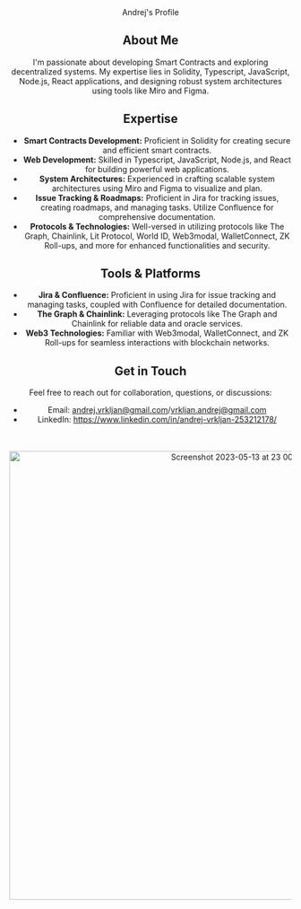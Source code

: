 

<div align="center"
     
# Andrej's Profile

## About Me
I'm passionate about developing Smart Contracts and exploring decentralized systems. My expertise lies in Solidity, Typescript, JavaScript, Node.js, React applications, and designing robust system architectures using tools like Miro and Figma.

## Expertise
- **Smart Contracts Development:** Proficient in Solidity for creating secure and efficient smart contracts.
- **Web Development:** Skilled in Typescript, JavaScript, Node.js, and React for building powerful web applications.
- **System Architectures:** Experienced in crafting scalable system architectures using Miro and Figma to visualize and plan.
- **Issue Tracking & Roadmaps:** Proficient in Jira for tracking issues, creating roadmaps, and managing tasks. Utilize Confluence for comprehensive documentation.
- **Protocols & Technologies:** Well-versed in utilizing protocols like The Graph, Chainlink, Lit Protocol, World ID, Web3modal, WalletConnect, ZK Roll-ups, and more for enhanced functionalities and security.

## Tools & Platforms
- **Jira & Confluence:** Proficient in using Jira for issue tracking and managing tasks, coupled with Confluence for detailed documentation.
- **The Graph & Chainlink:** Leveraging protocols like The Graph and Chainlink for reliable data and oracle services.
- **Web3 Technologies:** Familiar with Web3modal, WalletConnect, and ZK Roll-ups for seamless interactions with blockchain networks.


## Get in Touch
Feel free to reach out for collaboration, questions, or discussions:
- Email: andrej.vrkljan@gmail.com/vrkljan.andrej@gmail.com
- LinkedIn: https://www.linkedin.com/in/andrej-vrkljan-253212178/

<br>
<br>

     




     
<img width="800" alt="Screenshot 2023-05-13 at 23 00 05" src="https://github.com/Andrej656/Andrej656/assets/98988595/86c6856f-fbf8-4515-aaa2-6903316fd38e">     


</div>   



